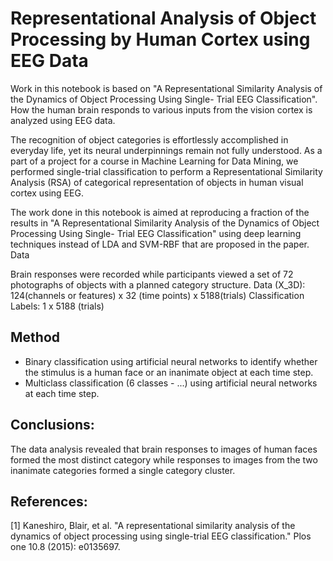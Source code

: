 # Representational Analysis of Object Processing by Human Cortex using EEG Data

Work in this notebook is based on "A Representational Similarity Analysis of the Dynamics of Object Processing Using Single- Trial EEG Classification". How the human brain responds to various inputs from the vision cortex is analyzed using EEG data.

The recognition of object categories is effortlessly accomplished in everyday life, yet its neural underpinnings remain not fully understood. As a part of a project for a course in Machine Learning for Data Mining, we performed single-trial classification to perform a Representational Similarity Analysis (RSA) of categorical representation of objects in human visual cortex using EEG.

The work done in this notebook is aimed at reproducing a fraction of the results in "A Representational Similarity Analysis of the Dynamics of Object Processing Using Single- Trial EEG Classification" using deep learning techniques instead of LDA and SVM-RBF that are proposed in the paper.
Data

Brain responses were recorded while participants viewed a set of 72 photographs of objects with a planned category structure.
Data (X_3D): 124(channels or features) x 32 (time points) x 5188(trials)
Classification Labels: 1 x 5188 (trials)

## Method
  * Binary classification using artificial neural networks to identify whether the stimulus is a human face or an inanimate object at each time step.
  * Multiclass classification (6 classes - ...) using artificial neural networks at each time step.

## Conclusions:

The data analysis revealed that brain responses to images of human faces formed the most distinct category while responses to images from the two inanimate categories formed a single category cluster.


## References:

[1] Kaneshiro, Blair, et al. "A representational similarity analysis of the dynamics of object processing using single-trial EEG classification." Plos one 10.8 (2015): e0135697.
